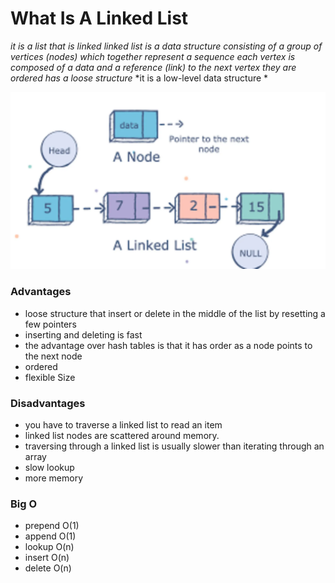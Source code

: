 # What Is A Linked List
*it is a list that is linked*
*linked list is a data structure consisting of a group of vertices (nodes) which together represent a sequence*
*each vertex is composed of a data and a reference (link) to the next vertex*
*they are ordered*
*has a loose structure*
*it is a low-level data structure *

![Linked List](./../Resources/trsu6uhv8j0x1fhzx53a.png)

### Advantages
- loose structure that insert or delete in the middle of the list by resetting a few pointers
- inserting and deleting is fast
- the advantage over hash tables is that it has order as a node points to the next node
- ordered
- flexible Size

### Disadvantages
-  you have to traverse a linked list to read an item
-  linked list nodes are scattered around memory.
-  traversing through a linked list is usually slower than iterating through an array
-  slow lookup
-  more memory

### Big O
- prepend O(1)
- append O(1)
- lookup O(n)
- insert O(n)
- delete O(n)
